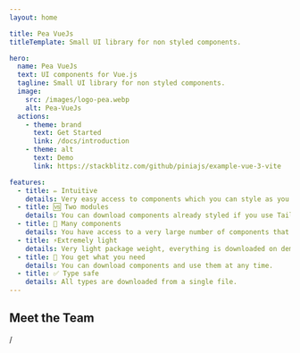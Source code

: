 ```yaml
---
layout: home

title: Pea VueJs
titleTemplate: Small UI library for non styled components.

hero:
  name: Pea VueJs
  text: UI components for Vue.js
  tagline: Small UI library for non styled components.
  image:
    src: /images/logo-pea.webp
    alt: Pea-VueJs
  actions:
    - theme: brand
      text: Get Started
      link: /docs/introduction
    - theme: alt
      text: Demo
      link: https://stackblitz.com/github/piniajs/example-vue-3-vite

features:
  - title: ✏️ Intuitive
    details: Very easy access to components which you can style as you like.
  - title: 🆚 Two modules
    details: You can download components already styled if you use Tailwind CSS as well as the component primitives themselves.
  - title: 🚚 Many components
    details: You have access to a very large number of components that are not available in most libraries.
  - title: ⚡Extremely light
    details: Very light package weight, everything is downloaded on demand.
  - title: 🎉 You get what you need
    details: You can download components and use them at any time.
  - title: ✅ Type safe
    details: All types are downloaded from a single file.
---
```


<script lang="ts" setup>
import type { TeamMember } from '.././.vitepress/types'
import PeaTeamMembers from '.././.vitepress/components/PeaTeamMembers.vue'

const members: TeamMember[] = [
  {
    uid: '1bc21ba6-9f0f-4632-a902-159b7a2b26ea',
    avatar: '/images/voil.webp',
    name: 'Przemysław Drzewicki',
    nick: 'voil',
    links: 'https://github.com/voil'
  },
  {
    uid: '05c57d02-8498-49f3-9b43-98dce04fe258',
    avatar: '/images/ddosdor.webp',
    name: 'Sebastian Drzewicki',
    nick: 'ddosdor',
    links: 'https://github.com/ddosdor'
  },
]
</script>

<section
  class="flex flex-col justify-center items-center"
  aria-labelledby="teamSection"
>
  <h2 id="teamSection" class="text-surface-400 text-lg !mb-10">
    Meet the Team
  </h2>
  <div
    class="grid grid-cols-1 md:grid-cols-[repeat(3,max-content)] items-center gap-x-5 gap-y-6"
    aria-label="Team members"
  >
    <PeaTeamMembers :key="members[0].uid" :member="members[0]"/>
    <div class="text-surface-400 text-4xl hidden md:block">/</div>
    <div
      class="text-surface-400 border-t border-t-surface-400/20 block md:hidden w-2/3 m-auto"
      role="separator"
    />
    <PeaTeamMembers :key="members[1].uid" :member="members[1]"/>
  </div>
</section>
